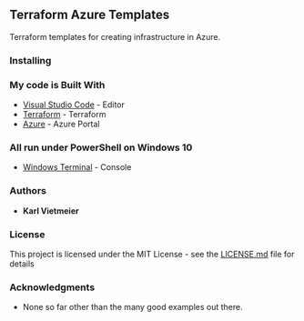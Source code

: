 ## Terraform Azure Templates

Terraform templates for creating infrastructure in Azure.


### Installing



### My code is Built With
* [Visual Studio Code](https://code.visualstudio.com/) - Editor
* [Terraform](https://www.terraform.io/) - Terraform
* [Azure](portal.azure.com) - Azure Portal

### All run under PowerShell on Windows 10
* [Windows Terminal](https://docs.microsoft.com/en-us/windows/terminal/) - Console


### Authors

* **Karl Vietmeier**


### License

This project is licensed under the MIT License - see the [LICENSE.md](LICENSE.md) file for details

### Acknowledgments

* None so far other than the many good examples out there.